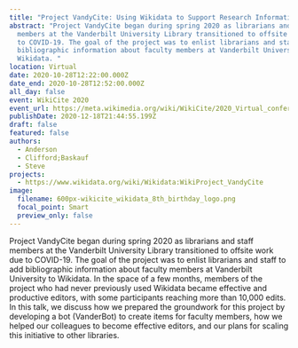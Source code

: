 ```yaml
---
title: "Project VandyCite: Using Wikidata to Support Research Information Management"
abstract: "Project VandyCite began during spring 2020 as librarians and staff
  members at the Vanderbilt University Library transitioned to offsite work due
  to COVID-19. The goal of the project was to enlist librarians and staff to add
  bibliographic information about faculty members at Vanderbilt University to
  Wikidata. "
location: Virtual
date: 2020-10-28T12:22:00.000Z
date_end: 2020-10-28T12:52:00.000Z
all_day: false
event: WikiCite 2020
event_url: https://meta.wikimedia.org/wiki/WikiCite/2020_Virtual_conference/Project_VandyCite:_Using_Wikidata_to_support_research_information_management
publishDate: 2020-12-18T21:44:55.199Z
draft: false
featured: false
authors:
  - Anderson
  - Clifford;Baskauf
  - Steve
projects:
  - https://www.wikidata.org/wiki/Wikidata:WikiProject_VandyCite
image:
  filename: 600px-wikicite_wikidata_8th_birthday_logo.png
  focal_point: Smart
  preview_only: false
---
```

Project VandyCite began during spring 2020 as librarians and staff members at the Vanderbilt University Library transitioned to offsite work due to COVID-19. The goal of the project was to enlist librarians and staff to add bibliographic information about faculty members at Vanderbilt University to Wikidata. In the space of a few months, members of the project who had never previously used Wikidata became effective and productive editors, with some participants reaching more than 10,000 edits. In this talk, we discuss how we prepared the groundwork for this project by developing a bot (VanderBot) to create items for faculty members, how we helped our colleagues to become effective editors, and our plans for scaling this initiative to other libraries.